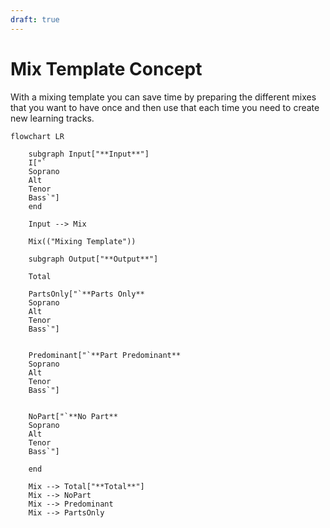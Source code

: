 ```yaml
---
draft: true
---
```

# Mix Template Concept

With a mixing template you can save time by preparing the different mixes that you want to have once and then use that each time you need to create new learning tracks. 



```mermaid
flowchart LR

    subgraph Input["**Input**"]
    I["`
    Soprano
    Alt
    Tenor
    Bass`"]
    end

    Input --> Mix
 
    Mix(("Mixing Template"))
   
    subgraph Output["**Output**"]

    Total

    PartsOnly["`**Parts Only**
    Soprano
    Alt
    Tenor
    Bass`"]


    Predominant["`**Part Predominant**
    Soprano
    Alt
    Tenor
    Bass`"]


    NoPart["`**No Part**
    Soprano
    Alt
    Tenor
    Bass`"]

    end

    Mix --> Total["**Total**"]
    Mix --> NoPart
    Mix --> Predominant
    Mix --> PartsOnly

```